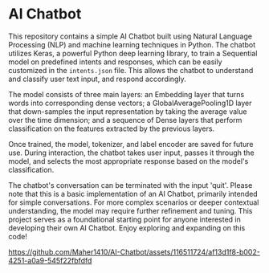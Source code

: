 # AI Chatbot

This repository contains a simple AI Chatbot built using Natural Language Processing (NLP) and machine learning techniques in Python. The chatbot utilizes Keras, a powerful Python deep learning library, to train a Sequential model on predefined intents and responses, which can be easily customized in the `intents.json` file. This allows the chatbot to understand and classify user text input, and respond accordingly.

The model consists of three main layers: an Embedding layer that turns words into corresponding dense vectors; a GlobalAveragePooling1D layer that down-samples the input representation by taking the average value over the time dimension; and a sequence of Dense layers that perform classification on the features extracted by the previous layers.

Once trained, the model, tokenizer, and label encoder are saved for future use. During interaction, the chatbot takes user input, passes it through the model, and selects the most appropriate response based on the model's classification.

The chatbot's conversation can be terminated with the input 'quit'. Please note that this is a basic implementation of an AI Chatbot, primarily intended for simple conversations. For more complex scenarios or deeper contextual understanding, the model may require further refinement and tuning. This project serves as a foundational starting point for anyone interested in developing their own AI Chatbot. Enjoy exploring and expanding on this code!



https://github.com/Maher1410/AI-Chatbot/assets/116511724/af13d1f8-b002-4251-a0a9-545f22fbfdfd

